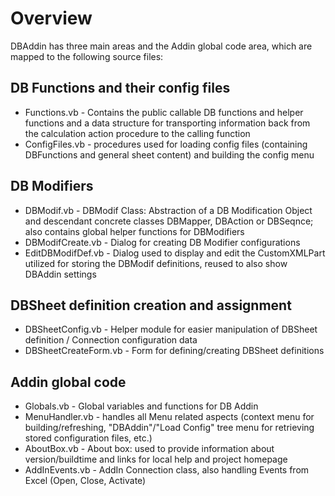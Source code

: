 
# Overview

DBAddin has three main areas and the Addin global code area, which are mapped to the following source files:

## DB Functions and their config files
* Functions.vb - Contains the public callable DB functions and helper functions and a data structure for transporting information back from the calculation action procedure to the calling function
* ConfigFiles.vb - procedures used for loading config files (containing DBFunctions and general sheet content) and building the config menu

## DB Modifiers
* DBModif.vb - DBModif Class: Abstraction of a DB Modification Object and descendant concrete classes DBMapper, DBAction or DBSeqnce; also contains global helper functions for DBModifiers
* DBModifCreate.vb  - Dialog for creating DB Modifier configurations
* EditDBModifDef.vb  - Dialog used to display and edit the CustomXMLPart utilized for storing the DBModif definitions, reused to also show DBAddin settings

## DBSheet definition creation and assignment
* DBSheetConfig.vb  - Helper module  for easier manipulation of DBSheet definition / Connection configuration data
* DBSheetCreateForm.vb  - Form for defining/creating DBSheet definitions

## Addin global code
* Globals.vb - Global variables and functions for DB Addin
* MenuHandler.vb - handles all Menu related aspects (context menu for building/refreshing, "DBAddin"/"Load Config" tree menu for retrieving stored configuration files, etc.)
* AboutBox.vb - About box: used to provide information about version/buildtime and links for local help and project homepage
* AddInEvents.vb - AddIn Connection class, also handling Events from Excel (Open, Close, Activate)

